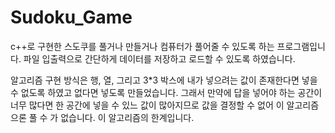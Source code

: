 # Sudoku_Game
c++로 구현한 스도쿠를 풀거나 만들거나 컴퓨터가 풀어줄 수 있도록 하는 프로그램입니다.
파일 입출력으로 간단하게 데이터를 저장하고 로드할 수 있도록 하였습니다.

알고리즘 구현 방식은 행, 열, 그리고 3*3 박스에 내가 넣으려는 값이 존재한다면
넣을 수 없도록 하였고 없다면 넣도록 만들었습니다. 그래서 만약에 답을 넣어야 하는
공간이 너무 많다면 한 공간에 넣을 수 있느 값이 많아지므로 값을 결정할 수 없어 
이 알고리즘으론 풀 수 가 없습니다. 이 알고리즘의 한계입니다.
